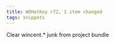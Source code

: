 ```yaml
---
title: WOHotKey r72, 1 item changed
tags: snippets
---
```


Clear wincent.\* junk from project bundle
